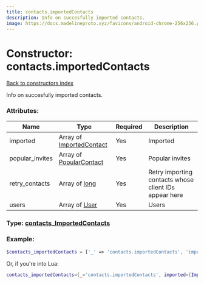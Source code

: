 ```yaml
---
title: contacts.importedContacts
description: Info on succesfully imported contacts.
image: https://docs.madelineproto.xyz/favicons/android-chrome-256x256.png
---
```

# Constructor: contacts.importedContacts  
[Back to constructors index](index.md)



Info on succesfully imported contacts.

### Attributes:

| Name     |    Type       | Required | Description |
|----------|---------------|----------|-------------|
|imported|Array of [ImportedContact](../types/ImportedContact.md) | Yes|Imported|
|popular\_invites|Array of [PopularContact](../types/PopularContact.md) | Yes|Popular invites|
|retry\_contacts|Array of [long](../types/long.md) | Yes|Retry importing contacts whose client IDs appear here|
|users|Array of [User](../types/User.md) | Yes|Users|



### Type: [contacts\_ImportedContacts](../types/contacts_ImportedContacts.md)


### Example:

```php
$contacts_importedContacts = ['_' => 'contacts.importedContacts', 'imported' => [ImportedContact, ImportedContact], 'popular_invites' => [PopularContact, PopularContact], 'retry_contacts' => [long, long], 'users' => [User, User]];
```  


Or, if you're into Lua:

```lua
contacts_importedContacts={_='contacts.importedContacts', imported={ImportedContact}, popular_invites={PopularContact}, retry_contacts={long}, users={User}}

```


